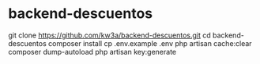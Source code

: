 # backend-descuentos
git clone https://github.com/kw3a/backend-descuentos.git
cd backend-descuentos
composer install
cp .env.example .env
php artisan cache:clear
composer dump-autoload
php artisan key:generate